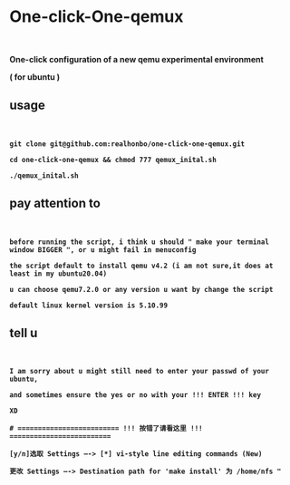 <h1>
<b> One-click-One-qemux
</h1>
<br>

One-click configuration of a new qemu experimental environment

( for ubuntu )

<h2>
<b> usage
</h2>
<br>

```
git clone git@github.com:realhonbo/one-click-one-qemux.git

cd one-click-one-qemux && chmod 777 qemux_inital.sh

./qemux_inital.sh
```

<h2>
<b> pay attention to
</h2>
<br>

```
before running the script, i think u should " make your terminal window BIGGER ", or u might fail in menuconfig

the script default to install qemu v4.2 (i am not sure,it does at least in my ubuntu20.04)

u can choose qemu7.2.0 or any version u want by change the script

default linux kernel version is 5.10.99
```

<h2>
<b> tell u
</h2>
<br>

```
I am sorry about u might still need to enter your passwd of your ubuntu,

and sometimes ensure the yes or no with your !!! ENTER !!! key

XD

# ========================= !!! 按错了请看这里 !!! =========================

[y/n]选取 Settings —-> [*] vi-style line editing commands (New)

更改 Settings —-> Destination path for 'make install' 为 /home/nfs "

```
